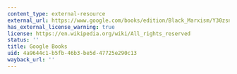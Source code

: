 ```yaml
---
content_type: external-resource
external_url: https://www.google.com/books/edition/Black_Marxism/Y30zsnRdFlIC?hl=en&gbpv=1
has_external_license_warning: true
license: https://en.wikipedia.org/wiki/All_rights_reserved
status: ''
title: Google Books
uid: 4a9644c1-b5fb-46b3-be5d-47725e290c13
wayback_url: ''
---
```

